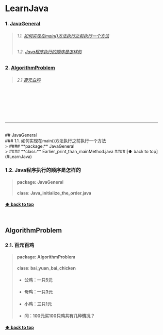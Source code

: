 # LearnJava <a id="LearnJava"></a>
### 1. [JavaGeneral](#1)
  >###### 1.1. [如何实现在main()方法执行之前执行一个方法](#1.1)
  >###### 1.2. [Java程序执行的顺序是怎样的](#1.2)

### 2. [AlgorithmProblem](#2)
  >###### 2.1 [百元白鸡](#2.1)
<br>
<br>
<br>
<br>
<br>

***
<br>
<a id="1"></a>
## JavaGeneral <br>
<a id="1.1"></a>
### 1.1. 如何实现在main()方法执行之前执行一个方法 <br>
> #### **package:** JavaGeneral</span><br>
> #### **class:** Earlier_print_than_mainMethod.java
#### [⬆ back to top](#LearnJava)

<a id="1.2"></a>
### 1.2. Java程序执行的顺序是怎样的 <br>
> #### **package:** JavaGeneral</span><br>
> #### **class:** Java_initialize_the_order.java
#### [⬆ back to top](#LearnJava)

<br>

<a id="2"></a>
## AlgorithmProblem <br>
<a id="2.1"></a>
### 2.1. 百元百鸡

> #### package: AlgorithmProblem <br>
> #### class: bai_yuan_bai_chicken <br>
> * #### 公鸡：一只5元<br>
> * #### 母鸡：一只3元<br>
> * #### 小鸡：三只1元<br>
> * #### 问：100元买100只鸡共有几种情况？<br>
#### [⬆ back to top](#LearnJava)
<br>
<br>
<br>
<br>
<br>
<br>
<br>
<br>
<br>
<br>
<br>
<br>
<br>
<br>
<br>
<br>
<br>
<br>
<br>
<br>
<br>
<br>
<br>
<br>
<br>
<br>
<br>
<br>
<br>
<br>
